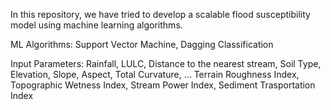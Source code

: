 In this repository, we have tried to develop a scalable flood susceptibility model using machine learning algorithms.

ML Algorithms: Support Vector Machine, Dagging Classification

Input Parameters: Rainfall, LULC, Distance to the nearest stream, Soil Type, Elevation, Slope, Aspect, Total Curvature, ...
                  Terrain Roughness Index, Topographic Wetness Index, Stream Power Index, Sediment Trasportation Index

